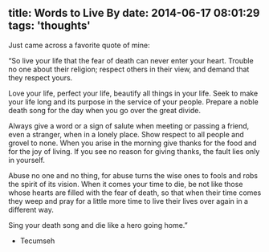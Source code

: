 title: Words to Live By
date: 2014-06-17 08:01:29
tags: 'thoughts'
---
Just came across a favorite quote of mine:

“So live your life that the fear of death can never enter your heart. Trouble no one about their religion; respect others in their view, and demand that they respect yours. 

Love your life, perfect your life, beautify all things in your life. Seek to make your life long and its purpose in the service of your people. Prepare a noble death song for the day when you go over the great divide. 

Always give a word or a sign of salute when meeting or passing a friend, even a stranger, when in a lonely place. Show respect to all people and grovel to none. When you arise in the morning give thanks for the food and for the joy of living. If you see no reason for giving thanks, the fault lies only in yourself. 

Abuse no one and no thing, for abuse turns the wise ones to fools and robs the spirit of its vision. When it comes your time to die, be not like those whose hearts are filled with the fear of death, so that when their time comes they weep and pray for a little more time to live their lives over again in a different way. 

Sing your death song and die like a hero going home.” 

- Tecumseh